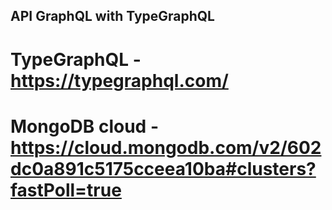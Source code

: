 ## API GraphQL with TypeGraphQL

# TypeGraphQL - https://typegraphql.com/
# MongoDB cloud - https://cloud.mongodb.com/v2/602dc0a891c5175cceea10ba#clusters?fastPoll=true